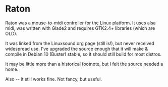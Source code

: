 # Raton

Raton was a mouse-to-midi controller for the Linux platform. It uses alsa midi, was written with Glade2 and requires GTK2.4+ libraries (which are OLD).

It was linked from the Linuxsound.org page (still is!), but never received widespread use. I've upgraded the source enough that it will make & compile in Debian 10 (Buster) stable, so it should still build for most distros.

It may be little more than a historical footnote, but I felt the source needed a home.

Also -- it still works fine. Not fancy, but useful.
